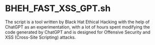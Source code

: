# BHEH_FAST_XSS_GPT.sh
The script is a tool written by Black Hat Ethical Hacking with the help of ChatGPT as an experimentation, with a lot of hours spent modifying the code generated by ChatGPT and is designed for Offensive Security and XSS (Cross-Site Scripting) attacks. 

